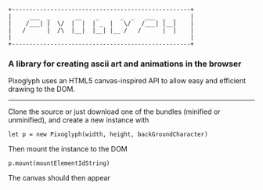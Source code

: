 ```
+---------------------------------------------------+
|     ___  _       __    _      _  _   ___  _  _    |
|    /___| |  \/  |  |  | _  |   \/   /___| |__|    |
|   /      |  /\  |__|  |__| |__ /   /      |  |    |
|                                                   |
+---------------------------------------------------+
```


### A library for creating ascii art and animations in the browser

Pixoglyph uses an HTML5 canvas-inspired API to allow easy and
efficient drawing to the DOM.

---

Clone the source or just download one of the bundles (minified
or unminified), and create a new instance with

`let p = new Pixoglyph(width, height, backGroundCharacter)`  

Then mount the instance to the DOM

`p.mount(mountElementIdString)`

The canvas should then appear
